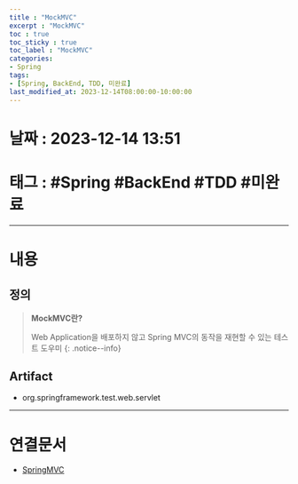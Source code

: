 ```yaml
---
title : "MockMVC"
excerpt : "MockMVC"
toc : true
toc_sticky : true
toc_label : "MockMVC"
categories:
- Spring
tags:
- [Spring, BackEnd, TDD, 미완료]
last_modified_at: 2023-12-14T08:00:00-10:00:00
---
```


# 날짜 : 2023-12-14 13:51

# 태그 : #Spring #BackEnd #TDD #미완료 
---

# 내용

## 정의
> **MockMVC란?**
>
> Web Application을 배포하지 않고 Spring MVC의 동작을 재현할 수 있는 테스트 도우미
{: .notice--info}

## Artifact
- org.springframework.test.web.servlet

---

# 연결문서
- [SpringMVC](../../spring/spring-SpringMVC)